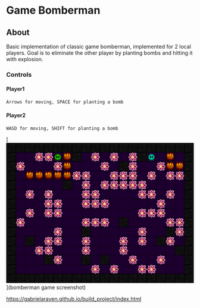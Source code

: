 # Game Bomberman 
## About
Basic implementation of classic game bomberman, implemented for 2 local players. Goal is to eliminate the other player by planting bombs and hitting it with explosion.

### Controls
#### Player1
    Arrows for moving, SPACE for planting a bomb
#### Player2
    WASD for moving, SHIFT for planting a bomb

[<img src="./assets/2021-01-24 23_18_2Window.png">](bomberman game screenshot)

https://gabrielaraven.github.io/build_project/index.html